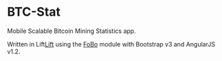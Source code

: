 BTC-Stat
========

Mobile Scalable Bitcoin Mining Statistics app.

Written in Lift[Lift](http://liftweb.net/) using the [FoBo](https://github.com/karma4u101/FoBo) module with Bootstrap v3 and AngularJS v1.2. 
